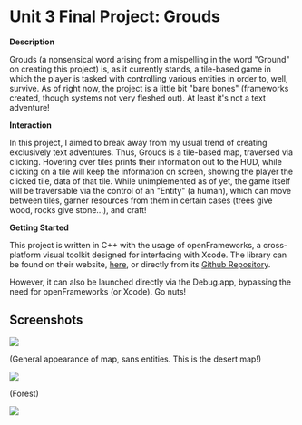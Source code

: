 <h1>Unit 3 Final Project: Grouds</h1>
 
<strong>Description</strong>

Grouds (a nonsensical word arising from a mispelling in the word "Ground" on creating this project) is, as it currently stands, a tile-based game in which the player is tasked with controlling various entities in order to, well, survive. As of right now, the project is a little bit "bare bones" (frameworks created, though systems not very fleshed out). At least it's not a text adventure!

<strong>Interaction</strong>

In this project, I aimed to break away from my usual trend of creating exclusively text adventures. Thus, Grouds is a tile-based map, traversed via clicking. Hovering over tiles prints their information out to the HUD, while clicking on a tile will keep the information on screen, showing the player the clicked tile, data of that tile. While unimplemented as of yet, the game itself will be traversable via the control of an "Entity" (a human), which can move between tiles, garner resources from them in certain cases (trees give wood, rocks give stone...), and craft! 

<strong>Getting Started</strong>

This project is written in C++ with the usage of openFrameworks, a cross-platform visual toolkit designed for interfacing with Xcode. The library can be found on their website, <a href = "http://openframeworks.cc/download/">here</a>, or directly from its <a href="https://github.com/openframeworks/openFrameworks">Github Repository</a>. 

However, it can also be launched directly via the Debug.app, bypassing the need for openFrameworks (or Xcode). Go nuts!

<h2> Screenshots </h2>

<img src = "http://i.imgur.com/4e4CvQ3.jpg">

(General appearance of map, sans entities. This is the desert map!)

<img src = "http://i.imgur.com/poRdVPJ.jpg">

(Forest)

<img src = "http://i.imgur.com/rckM0n7.jpg">
